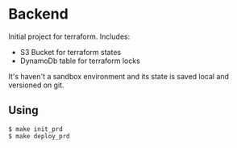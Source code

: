# Backend

Initial project for terraform. Includes:

- S3 Bucket for terraform states
- DynamoDb table for terraform locks

It's haven't a sandbox environment and its state is saved local and versioned on git.

## Using

```
$ make init_prd
$ make deploy_prd
```
